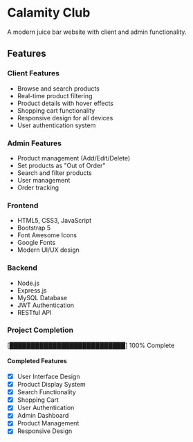 # Calamity Club

A modern juice bar website with client and admin functionality.

## Features

### Client Features
* Browse and search products
* Real-time product filtering
* Product details with hover effects
* Shopping cart functionality
* Responsive design for all devices
* User authentication system

### Admin Features
* Product management (Add/Edit/Delete)
* Set products as "Out of Order"
* Search and filter products
* User management
* Order tracking

### Frontend
* HTML5, CSS3, JavaScript
* Bootstrap 5
* Font Awesome Icons
* Google Fonts
* Modern UI/UX design

### Backend
* Node.js
* Express.js
* MySQL Database
* JWT Authentication
* RESTful API

### Project Completion
[███████████████████████████] 100% Complete

#### Completed Features
- [x] User Interface Design
- [x] Product Display System
- [x] Search Functionality
- [x] Shopping Cart
- [x] User Authentication
- [x] Admin Dashboard
- [x] Product Management
- [x] Responsive Design